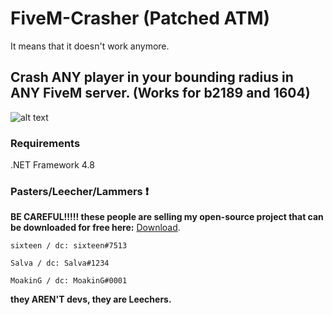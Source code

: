 # FiveM-Crasher (Patched ATM)
It means that it doesn't work anymore.

## Crash ANY player in your bounding radius in ANY FiveM server. (Works for b2189 and 1604)
![alt text](https://i.imgur.com/z0prB1q.png)

### Requirements
.NET Framework 4.8

### Pasters/Leecher/Lammers ❗
**BE CAREFUL!!!!! these people are selling my open-source project that can be downloaded for free here:**
[Download](https://github.com/comradefy/FiveM-Crasher/releases/tag/1).

```
sixteen / dc: sixteen#7513

Salva / dc: Salva#1234

MoakinG / dc: MoakinG#0001
```

**they AREN'T devs, they are Leechers.**
